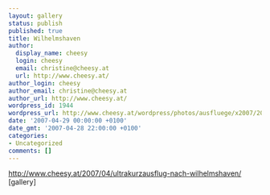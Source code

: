 ```yaml
---
layout: gallery
status: publish
published: true
title: Wilhelmshaven
author:
  display_name: cheesy
  login: cheesy
  email: christine@cheesy.at
  url: http://www.cheesy.at/
author_login: cheesy
author_email: christine@cheesy.at
author_url: http://www.cheesy.at/
wordpress_id: 1944
wordpress_url: http://www.cheesy.at/wordpress/photos/ausfluege/x2007/2007-04-29/
date: '2007-04-29 00:00:00 +0100'
date_gmt: '2007-04-28 22:00:00 +0100'
categories:
- Uncategorized
comments: []
---
```

http://www.cheesy.at/2007/04/ultrakurzausflug-nach-wilhelmshaven/
[gallery]<!--:-->
